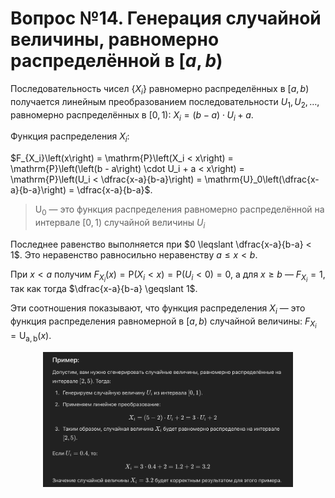 # Вопрос №14. Генерация случайной величины, равномерно распределённой в $\left[a, \, b\right)$

Последовательность чисел $\left\{X_i\right\}$ равномерно распределённых в
$\left[a, \, b\right)$ получается линейным преобразованием последовательности
$U_1, U_2, \ldots$, равномерно распределённых в $\left[0, \, 1\right)$:
$X_i = \left(b - a\right) \cdot U_i + a$.

Функция распределения $X_i$:

$F_{X_i}\left(x\right) = \mathrm{P}\left(X_i < x\right) = \mathrm{P}\left(\left(b - a\right) \cdot U_i + a < x\right) = \mathrm{P}\left(U_i < \dfrac{x-a}{b-a}\right) = \mathrm{U}_0\left(\dfrac{x-a}{b-a}\right) = \dfrac{x-a}{b-a}$.

> $\mathrm{U}_0$ — это функция распределения равномерно распределённой на
> интервале $\left[0, \, 1\right)$ случайной величины $U_i$

Последнее равенство выполняется при $0 \leqslant \dfrac{x-a}{b-a} < 1$. Это
неравенство равносильно неравенству $a \leqslant x < b$.

При $x < a$ получим
$F_{X_i}\left(x\right) = \mathrm{P}\left(X_i < x\right) = \mathrm{P}\left(U_i < 0\right) = 0$,
а для $x \geqslant b$ — $F_{X_i} = 1$, так как тогда
$\dfrac{x-a}{b-a} \geqslant 1$.

Эти соотношения показывают, что функция распределения $X_i$ — это функция
распределения равномерной в $\left[a, \, b\right)$ случайной величины:
$F_{X_i} = \mathrm{U_{a, \, b}}\left(x\right)$.

<center>
<img src="images/gen-14.png" alt="example" width="400">
</center>